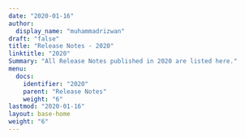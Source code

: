 ```yaml
---
date: "2020-01-16"
author:
  display_name: "muhammadrizwan"
draft: "false"
title: "Release Notes - 2020"
linktitle: "2020"
Summary: "All Release Notes published in 2020 are listed here."
menu:
  docs:
    identifier: "2020"
    parent: "Release Notes"
    weight: "6"
lastmod: "2020-01-16"
layout: base-home
weight: "6"
---
```

